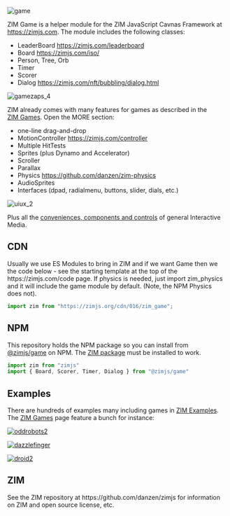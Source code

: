 ![game](https://github.com/danzen/zim-game/assets/380281/a382dc67-cd3b-47a5-a7c4-9160f427081f)

ZIM Game is a helper module for the ZIM JavaScript Cavnas Framework at https://zimjs.com.  The module includes the following classes:

- LeaderBoard https://zimjs.com/leaderboard
- Board https://zimjs.com/iso/
- Person, Tree, Orb 
- Timer
- Scorer
- Dialog  https://zimjs.com/nft/bubbling/dialog.html

![gamezaps_4](https://github.com/danzen/zim-game/assets/380281/9f5a6764-59e7-4afd-a7c5-08c1091da56d)

ZIM already comes with many features for games as described in the <a href=https://zimjs.com/games.html>ZIM&nbsp;Games</a>.  Open the MORE section:

- one-line drag-and-drop
- MotionController https://zimjs.com/controller 
- Multiple HitTests 
- Sprites (plus Dynamo and Accelerator) 
- Scroller 
- Parallax 
- Physics https://github.com/danzen/zim-physics 
- AudioSprites
- Interfaces (dpad, radialmenu, buttons, slider, dials, etc.)

![uiux_2](https://github.com/danzen/zim-game/assets/380281/1454e2f6-9b94-4109-b275-1bed498a36c7)

Plus all the <a href=https://zimjs.com/about.html>conveniences, components and controls</a> of general Interactive Media.

<h2>CDN</h2>
<p>Usually we use ES Modules to bring in ZIM and if we want Game then we the code below - see the starting template at the top of the https://zimjs.com/code page.  If physics is needed, just import zim_physics and it will include the game module by default.  (Note, the NPM Physics does not).
</p>

```JavaScript
import zim from "https://zimjs.org/cdn/016/zim_game";
```

<h2>NPM</h2>
<p>This repository holds the NPM package so you can install from <a href=https://www.npmjs.com/package/@zimjs/game target=node>@zimjs/game</a> on NPM.  The <a href=https://www.npmjs.com/package/zimjs target=node>ZIM&nbsp;package</a> must be installed to work.</p>

```JavaScript
import zim from "zimjs"
import { Board, Scorer, Timer, Dialog } from "@zimjs/game"
```

<h2>Examples</h2>
<p>There are hundreds of examples many including games in <a href=https://zimjs.com/examples.html>ZIM Examples</a>.  The <a href=https://zimjs.com/games.html>ZIM&nbsp;Games</a> page feature a bunch for instance:</p>

<a href=https://zimjs.com/robots/>![oddrobots2](https://github.com/danzen/zim-game/assets/380281/ee323957-f545-44de-8242-a4e7a848ae3c)</a>

<a href=https://zimjs.com/finger/>![dazzlefinger](https://github.com/danzen/zim-game/assets/380281/bbc8d7f4-964a-4555-a35f-108ccce50369)</a>

<a href=https://zimjs.com/droid2/>![droid2](https://github.com/danzen/zim-game/assets/380281/c5aa2c41-b1b3-47bb-8371-f21a79ad00d1)</a>

<h2>ZIM</h2>
<p>See the ZIM repository at https://github.com/danzen/zimjs for information on ZIM and open source license, etc.</p>



